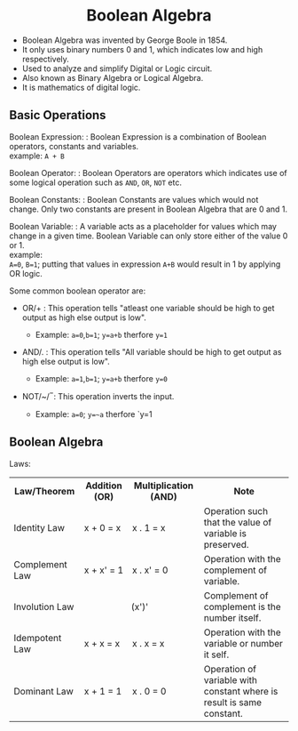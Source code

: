 # <center> Boolean Algebra</center>

 - Boolean Algebra was invented by George Boole in 1854.
 - It only uses binary numbers 0 and 1, which indicates low and high respectively.
 - Used to analyze and simplify Digital or Logic circuit.
 - Also known as Binary Algebra or Logical Algebra.
 - It is mathematics of digital logic. 

## Basic Operations
Boolean Expression:
: Boolean Expression is a combination of Boolean operators, constants and variables. <br>
example: `A + B`

Boolean Operator:
: Boolean Operators are operators which indicates use of some logical operation such as `AND`, `OR`, `NOT` etc.

Boolean Constants:
: Boolean Constants are values which would not change. Only two constants are present in Boolean Algebra that are 0 and 1.

Boolean Variable:
: A variable acts as a placeholder for values which may change in a given time. Boolean Variable can only store either of the value 0 or 1. <br>
example:  
`A=0`, `B=1`; putting that values in expression `A+B` would result in 1 by applying OR logic.

Some common boolean operator are:
 - OR/+
	 : This operation tells "atleast one variable should be high to get output as high else output is low".
	 - Example: `a=0`,`b=1`; `y=a+b` therfore `y=1` 

 - AND/.
	: This operation tells "All variable should be high to get output as high else output is low".
	 - Example: `a=1`,`b=1`; `y=a+b` therfore `y=0`

 - NOT/~/ ̅
   :	This operation inverts the input.
	 - Example: `a=0`; `y=~a` therfore `y=1

## Boolean Algebra
Laws:

<table>
	<th>Law/Theorem</th>
	<th>Addition (OR)</th>
	<th>Multiplication (AND) </th>
	<th>Note</th>
	<tr>
		<td>Identity Law</td>
		<td> x + 0 = x
		<td>x . 1 = x</td>
		<td>Operation such that the value of variable is preserved.</td>
	</tr>
	<tr>
		<td>Complement Law</td>
		<td> x + x' = 1
		<td>x  .  x' = 0</td>
		<td>Operation with the complement of variable. </td>
	</tr>
	<tr>
		<td>Involution Law</td>
		<td colspan=2><center> (x')'</center></td>
		<td>Complement of complement is the number itself.</td>
	</tr>
	<tr>
		<td>Idempotent Law</td>
		<td> x + x = x</td>
		<td>x . x = x</td>
		<td>Operation with the variable or number it self.</td>
	</tr>
	<tr>
		<td>Dominant Law</td>
		<td> x + 1 = 1</td>
		<td>x . 0 = 0</td>
		<td>Operation of variable with constant where is result is same constant.</td>
	</tr>
	
	
</table>
<!--stackedit_data:
eyJoaXN0b3J5IjpbLTE5Mjg3MjgwMDIsMTA1MzI1NDY4MCwtMT
Q0NTQzODkwMCwtODc3NjcwMjY4LC0xOTM5OTc5OTgzLDExMzc3
OTAyNDEsODUwMzUxNjA0LC0xMzM3Nzk3NDEwXX0=
-->